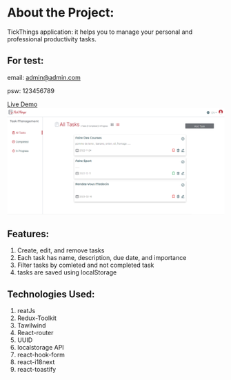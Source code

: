 # About the Project:
TickThings application: it helps you to manage your personal and professional productivity tasks.

## For test:
 email: admin@admin.com

 psw: 123456789

 [Live Demo](https://todo-list-psi-ten.vercel.app/)
 <img src="./src/media/app.png">

 ## Features:
1. Create, edit, and remove tasks
2. Each task has name, description, due date, and importance
3. Filter tasks by comleted and not completed task
4. tasks are saved using localStorage

 ## Technologies Used:
   
  1. reatJs
  2. Redux-Toolkit
  3. Tawilwind 
  4. React-router
  5. UUID
  6. localstorage API
  7. react-hook-form
  8. react-i18next
  9. react-toastify
